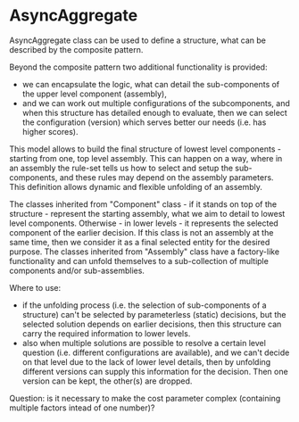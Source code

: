 # AsyncAggregate

AsyncAggregate class can be used to define a structure, what can be described by the composite pattern. 

Beyond the composite pattern two additional functionality is provided: 
- we can encapsulate the logic, what can detail the sub-components of the upper level component (assembly),
- and we can work out multiple configurations of the subcomponents, and when this structure has detailed enough to evaluate, then we can select the configuration (version) which serves better our needs (i.e. has higher scores).

This model allows to build the final structure of lowest level components - starting from one, top level assembly. This can happen on a way, where in an assembly the rule-set tells us how to select and setup the sub-components, and these rules may depend on the assembly parameters. This definition allows dynamic and flexible unfolding of an assembly.

The classes inherited from "Component" class - if it stands on top of the structure - represent the starting assembly, what we aim to detail to lowest level components. Otherwise - in lower levels - it represents the selected component of the earlier decision. If this class is not an assembly at the same time, then we consider it as a final selected entity for the desired purpose. 
The classes inherited from "Assembly" class have a factory-like functionality and can unfold themselves to a sub-collection of multiple components and/or sub-assemblies.

Where to use:
- if the unfolding process (i.e. the selection of sub-components of a structure) can't be selected by parameterless (static) decisions, but the selected solution depends on earlier decisions, then this structure can carry the required information to lower levels.
- also when multiple solutions are possible to resolve a certain level question (i.e. different configurations are available), and we can't decide on that level due to the lack of lower level details, then by unfolding different versions can supply this information for the decision. Then one version can be kept, the other(s) are dropped.


Question: is it necessary to make the cost parameter complex (containing multiple factors intead of one number)?
